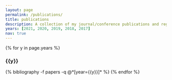 ```yaml
---
layout: page
permalink: /publications/
title: publications
description: A collection of my journal/conference publications and registered patents.<br/><b>*</b> Equal contribution.
years: [2021, 2020, 2019, 2018, 2017]
nav: true
---
```


<div class="publications">
{% for y in page.years %}
  <h3 class="year">{{y}}</h3>
  {% bibliography -f papers -q @*[year={{y}}]* %}
{% endfor %}
</div>
